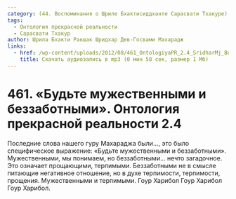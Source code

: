 ```yaml
---
category: (44. Воспоминания о Шриле Бхактисиддханте Сарасвати Тхакуре)
tags:
  - Онтология прекрасной реальности
  - Сарасвати Тхакур
author: Шрила Бхакти Ракшак Шридхар Дев-Госвами Махарадж
links:
  - href: /wp-content/uploads/2012/08/461_OntologiyaPR_2.4_SridharMj_Budte_mujestvennymi_i_bezzabotnymi.mp3
    title: Скачать аудиозапись в mp3 (0 мин 58 сек, размер 1 Мб)
---
```


# 461. «Будьте мужественными и беззаботными». Онтология прекрасной реальности 2.4

Последние слова нашего гуру Махараджа были…, это было специфическое выражение: «Будьте мужественными и беззаботными». Мужественными, мы понимаем, но беззаботными… нечто загадочное. Это означает прощающими, терпимыми. Беззаботными не в смысле питающие негативное отношение, но в духе терпимости, терпимости, прощения. Мужественными и терпимыми. Гоур Харибол Гоур Харибол Гоур Харибол.

